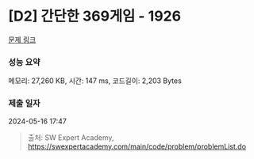 # [D2] 간단한 369게임 - 1926 

[문제 링크](https://swexpertacademy.com/main/code/problem/problemDetail.do?contestProbId=AV5PTeo6AHUDFAUq) 

### 성능 요약

메모리: 27,260 KB, 시간: 147 ms, 코드길이: 2,203 Bytes

### 제출 일자

2024-05-16 17:47



> 출처: SW Expert Academy, https://swexpertacademy.com/main/code/problem/problemList.do